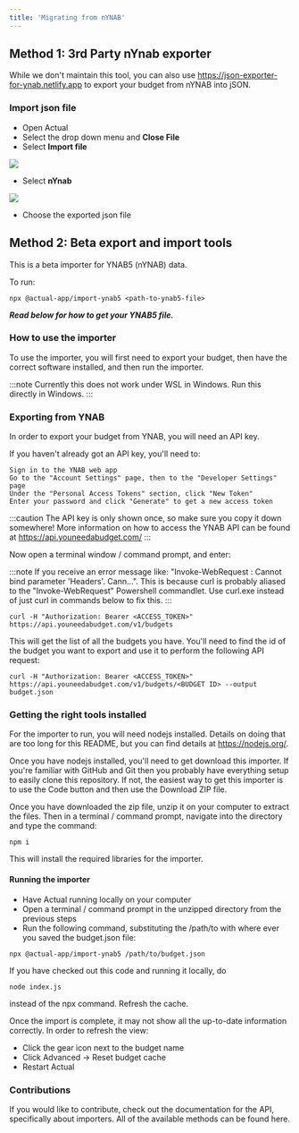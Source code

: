 ```yaml
---
title: 'Migrating from nYNAB'
---
```


## Method 1: 3rd Party nYnab exporter

While we don't maintain this tool, you can also use https://json-exporter-for-ynab.netlify.app to export your budget from nYNAB into jSON.

### Import json file

- Open Actual
- Select the drop down menu and **Close File**
- Select **Import file**

![](/img/migrating/actual-config-10.png)

- Select **nYnab**

![](/img/migrating/actual-config-12.png)

- Choose the exported json file

## Method 2: Beta export and import tools

This is a beta importer for YNAB5 (nYNAB) data.

To run:

```
npx @actual-app/import-ynab5 <path-to-ynab5-file>
```

**_Read below for how to get your YNAB5 file._**

<!-- Almost everything should be working now.

    There might be a way to set carryover using internal categories from YNAB (Deferred Income Subcategory and Immediate Income Subcategory)
    Docs of how credit cards translate from Actual to YNAB
    Maybe something else I'm missing
    Remove ynab transfer payees not used by actual -->

### How to use the importer

To use the importer, you will first need to export your budget, then have the correct software installed, and then run the importer.

:::note
Currently this does not work under WSL in Windows. Run this directly in Windows.
:::

### Exporting from YNAB

In order to export your budget from YNAB, you will need an API key.

If you haven't already got an API key, you'll need to:

    Sign in to the YNAB web app
    Go to the "Account Settings" page, then to the "Developer Settings" page
    Under the "Personal Access Tokens" section, click "New Token"
    Enter your password and click "Generate" to get a new access token

:::caution
The API key is only shown once, so make sure you copy it down somewhere! More information on how to access the YNAB API can be found at https://api.youneedabudget.com/
:::

Now open a terminal window / command prompt, and enter:

:::note If you receive an error message like: "Invoke-WebRequest : Cannot bind parameter 'Headers'. Cann...". This is because curl is probably aliased to the "Invoke-WebRequest" Powershell commandlet. Use curl.exe instead of just curl in commands below to fix this. :::

```
curl -H "Authorization: Bearer <ACCESS_TOKEN>" https://api.youneedabudget.com/v1/budgets
```

This will get the list of all the budgets you have. You'll need to find the id of the budget you want to export and use it to perform the following API request:

```
curl -H "Authorization: Bearer <ACCESS_TOKEN>" https://api.youneedabudget.com/v1/budgets/<BUDGET ID> --output budget.json
```

### Getting the right tools installed

For the importer to run, you will need nodejs installed. Details on doing that are too long for this README, but you can find details at https://nodejs.org/.

Once you have nodejs installed, you'll need to get download this importer. If you're familiar with GitHub and Git then you probably have everything setup to easily clone this repository. If not, the easiest way to get this importer is to use the Code button and then use the Download ZIP file.

Once you have downloaded the zip file, unzip it on your computer to extract the files. Then in a terminal / command prompt, navigate into the directory and type the command:

```
npm i
```

This will install the required libraries for the importer.

#### Running the importer

- Have Actual running locally on your computer
- Open a terminal / command prompt in the unzipped directory from the previous steps
- Run the following command, substituting the /path/to with where ever you saved the budget.json file:

```
npx @actual-app/import-ynab5 /path/to/budget.json
```

If you have checked out this code and running it locally, do

```
node index.js
```

instead of the npx command.
Refresh the cache.

Once the import is complete, it may not show all the up-to-date information correctly. In order to refresh the view:

- Click the gear icon next to the budget name
- Click Advanced -> Reset budget cache
- Restart Actual

### Contributions

If you would like to contribute, check out the documentation for the API, specifically about importers. All of the available methods can be found here.
